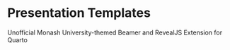 # Presentation Templates

Unofficial Monash University-themed Beamer and RevealJS Extension for Quarto
